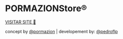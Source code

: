 # PORMAZIONStore®
[VISITAR SITE 🛒](https://pormazion.github.io/store)

concept by [@pormazion](https://github.com/pormazion) | developement by: [@pedroflp](https://github.com/pedroflp)
